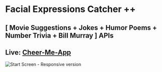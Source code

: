 # Facial Expressions Catcher ++ 

## [ Movie Suggestions + Jokes + Humor Poems + Number Trivia + Bill Murray ] APIs

Live: [Cheer-Me-App](https://cheer-me-app.herokuapp.com)
------------

![Start Screen - Responsive version](startscreen.png "Start Screen")

